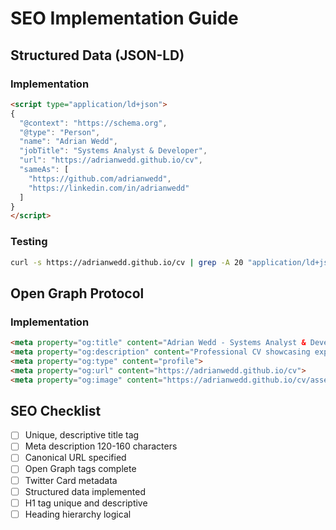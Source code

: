 # SEO Implementation Guide

## Structured Data (JSON-LD)

### Implementation
```html
<script type="application/ld+json">
{
  "@context": "https://schema.org",
  "@type": "Person",
  "name": "Adrian Wedd",
  "jobTitle": "Systems Analyst & Developer",
  "url": "https://adrianwedd.github.io/cv",
  "sameAs": [
    "https://github.com/adrianwedd",
    "https://linkedin.com/in/adrianwedd"
  ]
}
</script>
```

### Testing
```bash
curl -s https://adrianwedd.github.io/cv | grep -A 20 "application/ld+json"
```

## Open Graph Protocol

### Implementation
```html
<meta property="og:title" content="Adrian Wedd - Systems Analyst & Developer">
<meta property="og:description" content="Professional CV showcasing expertise in systems analysis and development.">
<meta property="og:type" content="profile">
<meta property="og:url" content="https://adrianwedd.github.io/cv">
<meta property="og:image" content="https://adrianwedd.github.io/cv/assets/profile-image.jpg">
```

## SEO Checklist

- [ ] Unique, descriptive title tag
- [ ] Meta description 120-160 characters
- [ ] Canonical URL specified
- [ ] Open Graph tags complete
- [ ] Twitter Card metadata
- [ ] Structured data implemented
- [ ] H1 tag unique and descriptive
- [ ] Heading hierarchy logical
